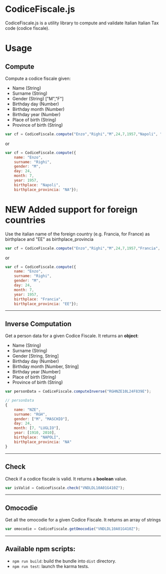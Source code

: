 CodiceFiscale.js
===================


CodiceFiscale.js is a utility library to compute and validate Italian  Italian Tax code (codice fiscale).



Usage
=====

Compute
-------

Compute a codice fiscale given:

 - Name (String)
 - Surname (String)
 - Gender (String) ["M","F"]
 - Birthday day (Number)
 - Birthday month (Number)
 - Birthday year (Number)
 - Place of birth (String)
 - Province of birth (String)

```js
var cf = CodiceFiscale.compute("Enzo","Righi","M",24,7,1957,"Napoli", "NA");
```
or

```js
var cf = CodiceFiscale.compute({
    name: "Enzo",
    surname: "Righi",
    gender: "M",
    day: 24,
    month: 7,
    year: 1957,
    birthplace: "Napoli", 
    birthplace_provincia: "NA"});
```
**NEW**  Added support for foreign countries
===
Use the italian name of the foreign country (e.g. Francia, for France) as birthplace
and "EE" as birthplace_provincia
```js
var cf = CodiceFiscale.compute("Enzo","Righi","M",24,7,1957,"Francia", "EE");
```
or

```js
var cf = CodiceFiscale.compute({
    name: "Enzo",
    surname: "Righi",
    gender: "M",
    day: 24,
    month: 7,
    year: 1957,
    birthplace: "Francia", 
    birthplace_provincia: "EE"});
```
----------
Inverse Computation
-------
Get a person data for a given Codice Fiscale. It returns an **object**:

 - Name (String)
 - Surname (String)
 - Gender [String, String]
 - Birthday day (Number)
 - Birthday month [Number, String]
 - Birthday year [Number]
 - Place of birth (String)
 - Province of birth (String)

```js
var personData = CodiceFiscale.computeInverse("RGHNZE10L24F839E");

// personData
{
    name: "NZE",
    surname: "RGH",
    gender: ["M", "MASCHIO"],
    day: 24,
    month: [7, "LUGLIO"],
    year: [1910, 2010],
    birthplace: "NAPOLI",
    birthplace_provincia: "NA"
}
```
----------

Check
-------
Check if a codice fiscale is valid. It returns a **boolean** value.

```js
var isValid = CodiceFiscale.check("VNDLDL10A01G410Z");
```
----------
Omocodie
-------
Get all the omocodie for a given Codice Fiscale. It returns an array of strings

```js
var omocodie = CodiceFiscale.getOmocodie("VNDLDL10A01G410Z");
```


-------

## Available npm scripts:

- `npm run build`: build the bundle into `dist` directory.
- `npm run test`: launch the karma tests.